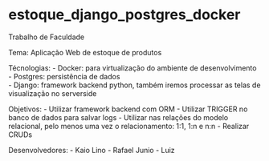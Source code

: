 # estoque_django_postgres_docker

Trabalho de Faculdade

Tema: Aplicação Web de estoque de produtos

Técnologias:
                - Docker: para virtualização do ambiente de desenvolvimento
                - Postgres: persistência de dados              
                - Django: framework backend python, também iremos processar as telas de visualização no serverside

Objetivos: 
            - Utilizar framework backend com ORM
            - Utilizar TRIGGER no banco de dados para salvar logs
            - Utilizar nas relações do modelo relacional, pelo menos uma vez o relacionamento: 1:1, 1:n e n:n
            - Realizar CRUDs


Desenvolvedores: 
                - Kaio Lino
                - Rafael Junio
                - Luiz 
